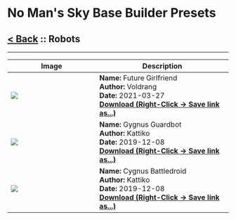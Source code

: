# No Man's Sky Base Builder Presets  

## [< Back](https://charliebanks.github.io/nms-base-builder-presets/) :: Robots

___


<table cellpadding="10">
<thead>
    <tr>
        <th>Image</th>
        <th>Description</th>
    </tr>
</thead>
<tbody>
    <tr>
            <td width="40%"><img src="https://raw.githubusercontent.com/charliebanks/nms-base-builder-presets/master/images/Robots/Voldrang_FutureGirlfriend.jpg"></td>
            <td valign="top" width="60%"><b>Name:</b> Future Girlfriend <br /> <b>Author:</b> Voldrang <br /><b>Date:</b> 2021-03-27 <br /> <b><a href="https://raw.githubusercontent.com/charliebanks/nms-base-builder-presets/master/Robots/Voldrang_FutureGirlfriend.json">Download (Right-Click -> Save link as...)</a></b></td>
        </tr><tr>
            <td width="40%"><img src="https://raw.githubusercontent.com/charliebanks/nms-base-builder-presets/master/images/Robots/Kattiko_GygnusGuardbot.jpg"></td>
            <td valign="top" width="60%"><b>Name:</b> Gygnus Guardbot <br /> <b>Author:</b> Kattiko <br /><b>Date:</b> 2019-12-08 <br /> <b><a href="https://raw.githubusercontent.com/charliebanks/nms-base-builder-presets/master/Robots/Kattiko_GygnusGuardbot.json">Download (Right-Click -> Save link as...)</a></b></td>
        </tr><tr>
            <td width="40%"><img src="https://raw.githubusercontent.com/charliebanks/nms-base-builder-presets/master/images/Robots/Kattiko_CygnusBattledroid.jpg"></td>
            <td valign="top" width="60%"><b>Name:</b> Cygnus Battledroid <br /> <b>Author:</b> Kattiko <br /><b>Date:</b> 2019-12-08 <br /> <b><a href="https://raw.githubusercontent.com/charliebanks/nms-base-builder-presets/master/Robots/Kattiko_CygnusBattledroid.json">Download (Right-Click -> Save link as...)</a></b></td>
        </tr>
</tbody>
</table>
    